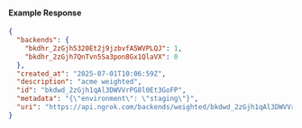 <!-- Code generated for API Clients. DO NOT EDIT. -->

#### Example Response

```json
{
  "backends": {
    "bkdhr_2zGjh5320Et2j9jzbvfA5WVPLQJ": 1,
    "bkdhr_2zGjh7QnTvn5Sa3pon8Gx1QlaVX": 0
  },
  "created_at": "2025-07-01T10:06:59Z",
  "description": "acme weighted",
  "id": "bkdwd_2zGjh1qAl3DWVVrPG8l0Et3GoFP",
  "metadata": "{\"environment\": \"staging\"}",
  "uri": "https://api.ngrok.com/backends/weighted/bkdwd_2zGjh1qAl3DWVVrPG8l0Et3GoFP"
}
```
